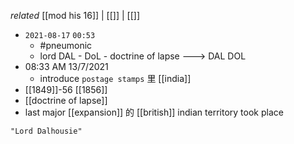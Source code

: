  _related_ [[mod his 16]] | [[]] | [[]] 
 
- `2021-08-17`  `00:53`
	- #pneumonic 
	- lord DAL - DoL - doctrine of lapse ---> DAL DOL
- 08:33 AM 13/7/2021
	- introduce `postage stamps` 里 [[india]]
- [[1849]]-56 [[1856]]
- [[doctrine of lapse]]
- last major [[expansion]]  的 [[british]] indian territory took place

```query
"Lord Dalhousie"
```